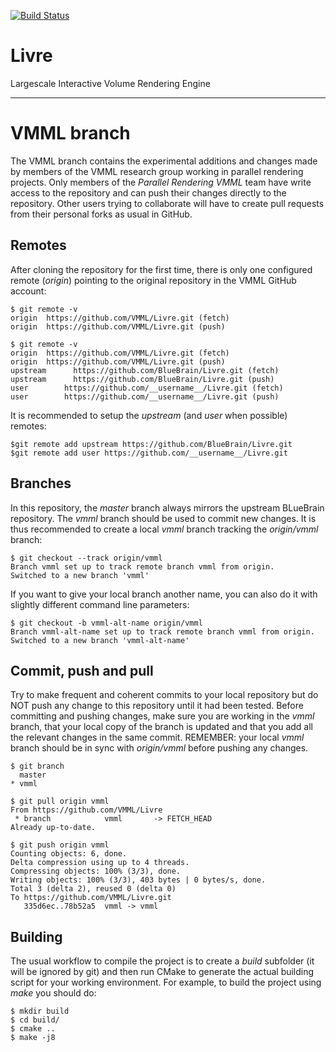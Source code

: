 [![Build Status](https://travis-ci.org/BlueBrain/Livre.png?branch=master)](https://travis-ci.org/BlueBrain/Livre)

Livre
=====

Largescale Interactive Volume Rendering Engine

----------------------------------------------------------------------

# VMML branch
The VMML branch contains the experimental additions and changes made by members of the VMML research group working in parallel rendering projects. Only members of the *Parallel Rendering VMML* team have write access to the repository and can push their changes directly to the repository. Other users trying to collaborate will have to create pull requests from their personal forks as usual in GitHub.

## Remotes
After cloning the repository for the first time, there is only one configured remote (*origin*) pointing to the original repository in the VMML GitHub account:

```
$ git remote -v
origin	https://github.com/VMML/Livre.git (fetch)
origin	https://github.com/VMML/Livre.git (push)

$ git remote -v
origin	https://github.com/VMML/Livre.git (fetch)
origin	https://github.com/VMML/Livre.git (push)
upstream	  https://github.com/BlueBrain/Livre.git (fetch)
upstream	  https://github.com/BlueBrain/Livre.git (push)
user	    https://github.com/__username__/Livre.git (fetch)
user	    https://github.com/__username__/Livre.git (push)
```

It is recommended to setup the *upstream* (and *user* when possible) remotes:
```
$git remote add upstream https://github.com/BlueBrain/Livre.git
$git remote add user https://github.com/__username__/Livre.git
```

## Branches
In this repository, the *master* branch always mirrors the upstream BLueBrain repository. The *vmml* branch should be used to commit new changes. It is thus recommended to create a local *vmml* branch tracking the *origin/vmml* branch:
```
$ git checkout --track origin/vmml
Branch vmml set up to track remote branch vmml from origin.
Switched to a new branch 'vmml'
```
If you want to give your local branch another name, you can also do it with slightly different command line parameters:
```
$ git checkout -b vmml-alt-name origin/vmml
Branch vmml-alt-name set up to track remote branch vmml from origin.
Switched to a new branch 'vmml-alt-name'
```

## Commit, push and pull
Try to make frequent and coherent commits to your local repository but do NOT push any change to this repository until it had been tested. Before committing and pushing changes, make sure you are working in the *vmml* branch, that your local copy of the branch is updated and that you add all the relevant changes in the same commit. REMEMBER: your local *vmml* branch should be in sync with *origin/vmml* before pushing any changes. 
```
$ git branch
  master
* vmml

$ git pull origin vmml
From https://github.com/VMML/Livre
 * branch            vmml       -> FETCH_HEAD
Already up-to-date.

$ git push origin vmml
Counting objects: 6, done.
Delta compression using up to 4 threads.
Compressing objects: 100% (3/3), done.
Writing objects: 100% (3/3), 403 bytes | 0 bytes/s, done.
Total 3 (delta 2), reused 0 (delta 0)
To https://github.com/VMML/Livre.git
   335d6ec..78b52a5  vmml -> vmml
```

## Building
The usual workflow to compile the project is to create a *build* subfolder (it will be ignored by git) and then run CMake to generate the actual building script for your working environment. For example, to build the project using *make* you should do:
```
$ mkdir build
$ cd build/
$ cmake ..
$ make -j8
```

